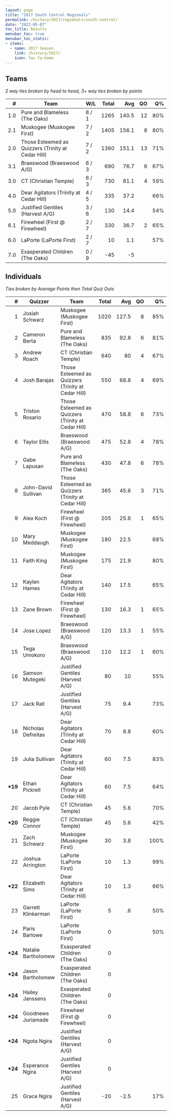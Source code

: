 ```yaml
---
layout: page
title: "2017 South Central Regionals"
permalink: /history/2017/regionals/south-central/
date: "2022-05-07"
toc_title: Results
menubar_toc: true
menubar_toc_static:
- items:
  - name: 2017 Season
    link: /history/2017/
    icon: fas fa-home
---
```


## Teams

*2 way ties broken by head to head, 3+ way ties broken by points*

|    # | Team                                               | W/L   | Total |   Avg |   QO |   Q% |
| ---: | -------------------------------------------------- | ----- | ----: | ----: | ---: | ---: |
|  1.0 | Pure and Blameless (The Oaks)                      | 8 / 1 |  1265 | 140.5 |   12 |  80% |
|  2.1 | Muskogee (Muskogee First)                          | 7 / 2 |  1405 | 156.1 |    8 |  80% |
|  2.0 | Those Esteemed as Quizzers (Trinity at Cedar Hill) | 7 / 2 |  1360 | 151.1 |   13 |  71% |
|  3.1 | Braeswood (Braeswood A/G)                          | 6 / 3 |   690 |  76.7 |    6 |  67% |
|  3.0 | CT (Christian Temple)                              | 6 / 3 |   730 |  81.1 |    4 |  59% |
|  4.0 | Dear Agitators (Trinity at Cedar Hill)             | 4 / 5 |   335 |  37.2 |      |  66% |
|  5.0 | Justified Gentiles (Harvest A/G)                   | 3 / 6 |   130 |  14.4 |      |  54% |
|  6.1 | Firewheel (First @ Firewheel)                      | 2 / 7 |   330 |  36.7 |    2 |  65% |
|  6.0 | LaPorte (LaPorte First)                            | 2 / 7 |    10 |   1.1 |      |  57% |
|  7.0 | Exasperated Children (The Oaks)                    | 0 / 9 |   -45 |    -5 |      |      |

## Individuals

*Ties broken by Average Points then Total Quiz Outs*

|        # | Quizzer             | Team                                               | Total |   Avg |   QO |   Q% |
| -------: | ------------------- | -------------------------------------------------- | ----: | ----: | ---: | ---: |
|        1 | Josiah Schwarz      | Muskogee (Muskogee First)                          |  1020 | 127.5 |    8 |  85% |
|        2 | Cameron Berta       | Pure and Blameless (The Oaks)                      |   835 |  92.8 |    6 |  81% |
|        3 | Andrew Roach        | CT (Christian Temple)                              |   640 |    80 |    4 |  67% |
|        4 | Josh Barajas        | Those Esteemed as Quizzers (Trinity at Cedar Hill) |   550 |  68.8 |    4 |  69% |
|        5 | Triston Rosario     | Those Esteemed as Quizzers (Trinity at Cedar Hill) |   470 |  58.8 |    6 |  73% |
|        6 | Taylor Ellis        | Braeswood (Braeswood A/G)                          |   475 |  52.8 |    4 |  78% |
|        7 | Gabe Lapusan        | Pure and Blameless (The Oaks)                      |   430 |  47.8 |    6 |  78% |
|        8 | John-David Sullivan | Those Esteemed as Quizzers (Trinity at Cedar Hill) |   365 |  45.6 |    3 |  71% |
|        9 | Alex Koch           | Firewheel (First @ Firewheel)                      |   205 |  25.6 |    1 |  65% |
|       10 | Mary Meddaugh       | Muskogee (Muskogee First)                          |   180 |  22.5 |      |  68% |
|       11 | Faith King          | Muskogee (Muskogee First)                          |   175 |  21.9 |      |  80% |
|       12 | Kaylen Hames        | Dear Agitators (Trinity at Cedar Hill)             |   140 |  17.5 |      |  65% |
|       13 | Zane Brown          | Firewheel (First @ Firewheel)                      |   130 |  16.3 |    1 |  65% |
|       14 | Jose Lopez          | Braeswood (Braeswood A/G)                          |   120 |  13.3 |    1 |  55% |
|       15 | Tega Umokoro        | Braeswood (Braeswood A/G)                          |   110 |  12.2 |    1 |  60% |
|       16 | Samson Mutegeki     | Justified Gentiles (Harvest A/G)                   |    80 |    10 |      |  55% |
|       17 | Jack Rall           | Justified Gentiles (Harvest A/G)                   |    75 |   9.4 |      |  73% |
|       18 | Nicholas Defreitas  | Dear Agitators (Trinity at Cedar Hill)             |    70 |   8.8 |      |  60% |
|       19 | Julia Sullivan      | Dear Agitators (Trinity at Cedar Hill)             |    60 |   7.5 |      |  83% |
| **\*19** | Ethan Pickrell      | Dear Agitators (Trinity at Cedar Hill)             |    60 |   7.5 |      |  64% |
|       20 | Jacob Pyle          | CT (Christian Temple)                              |    45 |   5.6 |      |  70% |
| **\*20** | Reggie Connor       | CT (Christian Temple)                              |    45 |   5.6 |      |  42% |
|       21 | Zach Schwarz        | Muskogee (Muskogee First)                          |    30 |   3.8 |      | 100% |
|       22 | Joshua Arrington    | LaPorte (LaPorte First)                            |    10 |   1.3 |      |  99% |
| **\*22** | Elizabeth Sims      | Dear Agitators (Trinity at Cedar Hill)             |    10 |   1.3 |      |  66% |
|       23 | Garrett Klinkerman  | LaPorte (LaPorte First)                            |     5 |    .6 |      |  50% |
|       24 | Paris Barlowe       | LaPorte (LaPorte First)                            |     0 |       |      |  50% |
| **\*24** | Natalie Bartholomew | Exasperated Children (The Oaks)                    |     0 |       |      |      |
| **\*24** | Jason Bartholomew   | Exasperated Children (The Oaks)                    |     0 |       |      |      |
| **\*24** | Hailey Janssens     | Exasperated Children (The Oaks)                    |     0 |       |      |      |
| **\*24** | Goodnews Juriamade  | Firewheel (First @ Firewheel)                      |     0 |       |      |      |
| **\*24** | Ngota Ngira         | Justified Gentiles (Harvest A/G)                   |     0 |       |      |      |
| **\*24** | Esperance Ngira     | Justified Gentiles (Harvest A/G)                   |     0 |       |      |      |
|       25 | Grace Ngira         | Justified Gentiles (Harvest A/G)                   |   -20 |  -2.5 |      |  17% |
